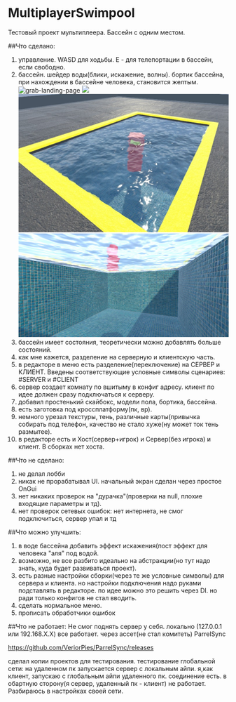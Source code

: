 # MultiplayerSwimpool
Тестовый проект мультиплеера. Бассейн с одним местом.

##Что сделано: 
1) управление. WASD для ходьбы. E - для телепортации в бассейн, если свободно.
2) бассейн. шейдер воды(блики, искажение, волны). бортик бассейна, при нахождении в бассейне человека, становится желтым.
![grab-landing-page](https://github.com/sally552/MultiplayerSwimpool/blob/main/GitResource/Bliki.gif)
![](http://www.reactiongifs.us/wp-content/uploads/2013/10/nuh_uh_conan_obrien.gif)
![](https://github.com/sally552/MultiplayerSwimpool/blob/main/GitResource/app.jpg)
![](https://github.com/sally552/MultiplayerSwimpool/blob/main/GitResource/app1.jpg)
3) бассейн имеет состояния, теоретически можно добавлять больше состояний.
4) как мне кажется, разделение на серверную и клиентскую часть.
5) в редакторе в меню есть разделение(переключение) на СЕРВЕР и КЛИЕНТ. Введены соответствующие условные символы сценариев: #SERVER и #CLIENT
6) сервер создает комнату по вшитыму в конфиг адресу. клиент по идее должен сразу подключаться к серверу.
7) добавил простенький скайбокс, модели пола, бортика, бассейна.
8) есть заготовка под кроссплатформу(пк, вр).
9) немного урезал текстуры, тень, различные карты(привычка собирать под телефон, качество не стало хуже(ну может ток тень размытее).
10) в редакторе есть и Хост(сервер+игрок) и Сервер(без игрока) и клиент. В сборках нет хоста.

##Что не сделано:
1) не делал лобби
2) никак не прорабатывал UI. начальный экран сделан через простое OnGui
3) нет никаких проверок на "дурачка"(проверки на null, плохие входящие параметры и тд).
4) нет проверок сетевых ошибок: нет интернета, не смог подключиться, сервер упал и тд


##Что можно улучшить:
1) в воде бассейна добавить эффект искажения(пост эффект для человека "аля" под водой.
2) возможно, не все разбито идеально на абстракции(но тут надо знать, куда будет развиваться проект).
3) есть разные настройки сборки(через те же условные символы) для сервера и клиента. но настройки подключения надо руками подставлять в редакторе. по идее можно это решить через DI. но ради только конфигов не стал вводить.
4) сделать нормальное меню.
5) прописать обработчики ошибок

##Что не работает:
Не смог поднять сервер у себя. локально (127.0.0.1 или 192.168.Х.Х) все работает. через ассет(не стал комитеть) ParrelSync

https://github.com/VeriorPies/ParrelSync/releases

сделал копии проектов для тестирования. тестирование глобальной сети: на удаленном пк запускается сервер с локальным айпи. я,как клиент, запускаю с глобальным айпи удаленного пк. соединение есть. в обартную сторону(я сервер, удаленный пк - клиент) не работает. Разбираюсь в настройках своей сети.
